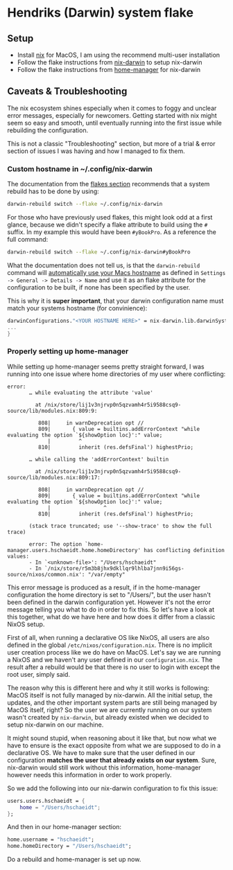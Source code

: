 # Hendriks (Darwin) system flake

## Setup

- Install [nix](https://nixos.org/download.html#nix-install-macos) for MacOS, I am using the recommend multi-user installation
- Follow the flake instructions from [nix-darwin](https://github.com/LnL7/nix-darwin?tab=readme-ov-file#flakes) to setup nix-darwin
- Follow the flake instructions from [home-manager](https://nix-community.github.io/home-manager/index.xhtml#sec-flakes-nix-darwin-module) for nix-darwin

## Caveats & Troubleshooting

The nix ecosystem shines especially when it comes to foggy and unclear error messages, especially for newcomers. Getting started with nix might seem so easy and smooth, until eventually running into the first issue while rebuilding the configuration.

This is not a classic "Troubleshooting" section, but more of a trial & error section of issues I was having and how I managed to fix them.

### Custom hostname in ~/.config/nix-darwin

The documentation from the [flakes section](https://github.com/LnL7/nix-darwin?tab=readme-ov-file#flakes) recommends that a system rebuild has to be done by using:

```bash
darwin-rebuild switch --flake ~/.config/nix-darwin
```

For those who have previously used flakes, this might look odd at a first glance, because we didn't specify a flake attribute to build using the `#` suffix. In my example this would have been `#yBookPro`. As a reference the full command:

```bash
darwin-rebuild switch --flake ~/.config/nix-darwin#yBookPro
```

What the documentation does not tell us, is that the `darwin-rebuild` command will [automatically use your Macs hostname](https://github.com/LnL7/nix-darwin/blob/0e6857fa1d632637488666c08e7b02c08e3178f8/pkgs/nix-tools/darwin-rebuild.sh#L143) as defined in `Settings -> General -> Details -> Name` and use it as an flake attribute for the configuration to be built, if none has been specified by the user.

This is why it is **super important**, that your darwin configuration name must match your systems hostname (for convinience):

```nix
darwinConfigurations."<YOUR HOSTNAME HERE>" = nix-darwin.lib.darwinSystem {
...
}
```

### Properly setting up home-manager

While setting up home-manager seems pretty straight forward, I was running into one issue where home directories of my user where conflicting:

```
error:
       … while evaluating the attribute 'value'

         at /nix/store/lij1v3njrvp0n5qzvamh4r5i9588csq9-source/lib/modules.nix:809:9:

          808|     in warnDeprecation opt //
          809|       { value = builtins.addErrorContext "while evaluating the option `${showOption loc}':" value;
             |         ^
          810|         inherit (res.defsFinal') highestPrio;

       … while calling the 'addErrorContext' builtin

         at /nix/store/lij1v3njrvp0n5qzvamh4r5i9588csq9-source/lib/modules.nix:809:17:

          808|     in warnDeprecation opt //
          809|       { value = builtins.addErrorContext "while evaluating the option `${showOption loc}':" value;
             |                 ^
          810|         inherit (res.defsFinal') highestPrio;

       (stack trace truncated; use '--show-trace' to show the full trace)

       error: The option `home-manager.users.hschaeidt.home.homeDirectory' has conflicting definition values:
       - In `<unknown-file>': "/Users/hschaeidt"
       - In `/nix/store/r5m3b8jhx9dkllqr9lhlba7jnn9i56gs-source/nixos/common.nix': "/var/empty"
```

This error message is produced as a result, if in the home-manager configuration the home directory is set to "/Users/<USERNAME>", but the user hasn't been defined in the darwin configuration yet. However it's not the error message telling you what to do in order to fix this. So let's have a look at this together, what do we have here and how does it differ from a classic NixOS setup.

First of all, when running a declarative OS like NixOS, all users are also defined in the global `/etc/nixos/configuration.nix`. There is no implicit user creation process like we do have on MacOS. Let's say we are running a NixOS and we haven't any user defined in our `configuration.nix`. The result after a rebuild would be that there is no user to login with except the root user, simply said.

The reason why this is different here and why it still works is following: MacOS itself is not fully managed by nix-darwin. All the initial setup, the updates, and the other important system parts are still being managed by MacOS itself, right? So the user we are currently running on our system wasn't created by `nix-darwin`, but already existed when we decided to setup nix-darwin on our machine.

It might sound stupid, when reasoning about it like that, but now what we have to ensure is the exact opposite from what we are supposed to do in a declarative OS. We have to make sure that the user defined in our configuration **matches the user that already exists on our system**. Sure, nix-darwin would still work without this information, home-manager however needs this information in order to work properly.

So we add the following into our nix-darwin configuration to fix this issue:

```nix
users.users.hschaeidt = {
    home = "/Users/hschaeidt";
};
```

And then in our home-manager section:

```nix
home.username = "hschaeidt";
home.homeDirectory = "/Users/hschaeidt";
```

Do a rebuild and home-manager is set up now.
